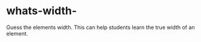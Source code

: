 # whats-width-
Guess the elements width. This can help students learn the true width of an element. 
